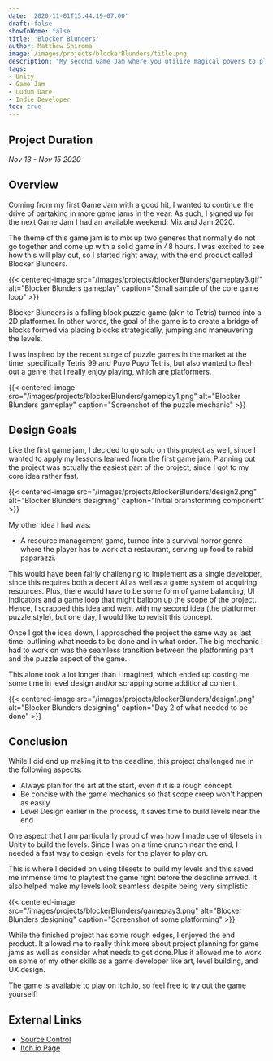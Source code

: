 ```yaml
---
date: '2020-11-01T15:44:19-07:00'
draft: false
showInHome: false
title: 'Blocker Blunders'
author: Matthew Shiroma
image: /images/projects/blockerBlunders/title.png
description: "My second Game Jam where you utilize magical powers to platform out of a forest"
tags:
- Unity
- Game Jam
- Ludum Dare
- Indie Developer
toc: true
---
```


## Project Duration

*Nov 13 - Nov 15 2020*

## Overview

Coming from my first Game Jam with a good hit, I wanted to continue the drive of partaking in more game jams in the year. As such, I signed up for the next Game Jam I had an available weekend: Mix and Jam 2020.

The theme of this game jam is to mix up two generes that normally do not go together and come up with a solid game in 48 hours. I was excited to see how this will play out, so I started right away, with the end product called Blocker Blunders.

{{< centered-image src="/images/projects/blockerBlunders/gameplay3.gif" alt="Blocker Blunders gameplay" caption="Small sample of the core game loop" >}}

Blocker Blunders is a falling block puzzle game (akin to Tetris) turned into a 2D platformer. In other words, the goal of the game is to create a bridge of blocks formed via placing blocks strategically, jumping and maneuvering the levels.

I was inspired by the recent surge of puzzle games in the market at the time, specifically Tetris 99 and Puyo Puyo Tetris, but also wanted to flesh out a genre that I really enjoy playing, which are platformers.

{{< centered-image src="/images/projects/blockerBlunders/gameplay1.png" alt="Blocker Blunders gameplay" caption="Screenshot of the puzzle mechanic" >}}

## Design Goals

Like the first game jam, I decided to go solo on this project as well, since I wanted to apply my lessons learned from the first game jam. Planning out the project was actually the easiest part of the project, since I got to my core idea rather fast.

{{< centered-image src="/images/projects/blockerBlunders/design2.png" alt="Blocker Blunders designing" caption="Initial brainstorming component" >}}

My other idea I had was:
- A resource management game, turned into a survival horror genre where the player has to work at a restaurant, serving up food to rabid paparazzi.

This would have been fairly challenging to implement as a single developer, since this requires both a decent AI as well as a game system of acquiring resources. Plus, there would have to be some form of game balancing, UI indicators and a game loop that might balloon up the scope of the project. Hence, I scrapped this idea and went with my second idea (the platformer puzzle style), but one day, I would like to revisit this concept.

Once I got the idea down, I approached the project the same way as last time: outlining what needs to be done and in what order. The big mechanic I had to work on was the seamless transition between the platforming part and the puzzle aspect of the game.

This alone took a lot longer than I imagined, which ended up costing me some time in level design and/or scrapping some additional content.

{{< centered-image src="/images/projects/blockerBlunders/design1.png" alt="Blocker Blunders designing" caption="Day 2 of what needed to be done" >}}

## Conclusion

While I did end up making it to the deadline, this project challenged me in the following aspects:
- Always plan for the art at the start, even if it is a rough concept
- Be concise with the game mechanics so that scope creep won't happen as easily
- Level Design earlier in the process, it saves time to build levels near the end

One aspect that I am particularly proud of was how I made use of tilesets in Unity to build the levels. Since I was on a time crunch near the end, I needed a fast way to design levels for the player to play on.

This is where I decided on using tilesets to build my levels and this saved me immense time to playtest the game right before the deadline arrived. It also helped make my levels look seamless despite being very simplistic.

{{< centered-image src="/images/projects/blockerBlunders/gameplay3.png" alt="Blocker Blunders designing" caption="Screenshot of some platforming" >}}

While the finished project has some rough edges, I enjoyed the end product. It allowed me to really think more about project planning for game jams as well as consider what needs to get done.Plus it allowed me to work on some of my other skills as a game developer like art, level building, and UX design.

The game is available to play on itch.io, so feel free to try out the game yourself!

## External Links

- [Source Control](https://github.com/maishiroma/MixAndJam_2020)
- [Itch.io Page](https://kaabiikaze.itch.io/blocker-blunders)